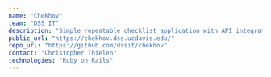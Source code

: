 ```yaml
---
name: "Chekhov"
team: "DSS IT"
description: "Simple repeatable checklist application with API integrations."
public_url: "https://chekhov.dss.ucdavis.edu/"
repo_url: "https://github.com/dssit/chekhov"
contact: "Christopher Thielen"
technologies: "Ruby on Rails"
---
```

